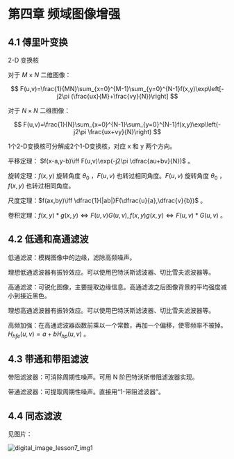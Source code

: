 # 第四章 频域图像增强

## 4.1 傅里叶变换

2-D 变换核

对于 $M\times N$ 二维图像：

$$
F(u,v)=\frac{1}{MN}\sum_{x=0}^{M-1}\sum_{y=0}^{N-1}f(x,y)\exp\left[-j2\pi (\frac{ux}{M}+\frac{vy}{N})\right]
$$

对于 $N\times N$ 二维图像：

$$
F(u,v)=\frac{1}{N}\sum_{x=0}^{N-1}\sum_{y=0}^{N-1}f(x,y)\exp\left(-j2\pi \frac{ux+vy}{N}\right)
$$

1个2-D变换核可分解成2个1-D变换核，对应 x 和 y 两个方向。

平移定理： $f(x-a,y-b)\iff F(u,v)\exp(-j2\pi \dfrac{au+bv}{N})$ 。

旋转定理：$f(x,y)$ 旋转角度 $\theta_0$ ，$F(u,v)$ 也转过相同角度。$F(u,v)$ 旋转角度 $\theta_0$ ，$f(x,y)$ 也转过相同角度。

尺度定理：$f(ax,by)\iff \dfrac{1}{|ab|}F(\dfrac{u}{a},\dfrac{v}{b})$ 。

卷积定理：$f(x,y)*g(x,y)\iff F(u,v)G(u,v),f(x,y)g(x,y)\iff F(u,v)*G(u,v)$ 。

## 4.2 低通和高通滤波

低通滤波：模糊图像中的边缘，滤除高频噪声。

理想低通滤波器有振铃效应。可以使用巴特沃斯滤波器、切比雪夫滤波器等。

高通滤波：可锐化图像，主要提取边缘信息。高通滤波之后图像背景的平均强度减小到接近黑色。

理想高通滤波器有振铃效应。可以使用巴特沃斯滤波器、切比雪夫滤波器等。

高频加强：在高通滤波器函数前乘以一个常数，再加一个偏移，使零频率不被掉。 $H_{hfe}(u,v)=a+bH_{hp}(u,v)$ 。

## 4.3 带通和带阻滤波

带阻滤波器：可消除周期性噪声。可用 N 阶巴特沃斯带阻滤波器实现。

带通滤波器：可提取周期性噪声。直接用“1-带阻滤波器”。

## 4.4 同态滤波

见图片：

![digital_image_lesson7_img1](https://cdn.jsdelivr.net/gh/DerrickMarcus/picgo_image/images/digital_image_lesson7_img1.png)
